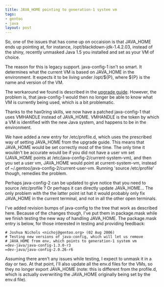 ```yaml
--- 
title: JAVA_HOME pointing to generation-1 system vm
tags: 
- gentoo
- java
layout: post
---
```


So, one of the issues that has come up on occaision is that JAVA_HOME ends up pointing at, for instance, /opt/blackdown-jdk-1.4.2.03, instead of the shiny, recently unmasked Java 1.5 you installed and set as your VM of choice.

The reason for this is legacy support. java-config-1 isn't so smart. It determines what the current VM is based on JAVA_HOME in the environment. It expects it to be living under /opt/${P}, where ${P} is the name and version of the VM.

The workaround we found is described in the [upgrade guide](http://www.gentoo.org/proj/en/java/java-upgrade.xml#doc_chap6). However, the problem is, that java-config-1 would then no longer be able to know what VM is currently being used, which is a bit problematic.

Thanks to the hax0ring skills, we now have a patched java-config-1 that uses VMHANDLE instead of JAVA_HOME. VMHANDLE is the token by which a VM is identified with the new Java system, and happens to be in the environment.

We have added a new entry for /etc/profile.d, which uses the prescribed way of setting JAVA_HOME from the upgrade guide. This means that JAVA_HOME would be set correctly most of the time. The only time it wouldn't be accurate would be if you did not have a user vm set (JAVA_HOME points at /etc/java-config-2/current-system-vm), and then you set a user vm, JAVA_HOME would point at current-system-vm, instead of ~/.gentoo/java-config-2/current-user-vm. Running 'source /etc/profile' though, remedies the problem.

Perhaps java-config-2 can be updated to give notice that you need to source /etc/profile ? Or perhaps it can directly update JAVA_HOME... The only problem with the the latter point ist hat it would probably only fix JAVA_HOME in the current terminal, and not in all the other open terminals.

I've added revision bumps of java-config to the tree that work as described here. Because of the changes though, I've put them in package.mask while we finish testing the new way of handling JAVA_HOME. The package.mask entry is below, for those interested in testing and providing feedback:

    # Joshua Nichols <nichoj@gentoo.org> (02 Aug 2006)
    # Testing new versions of java-config, which will let us remove
    # JAVA_HOME from env, which points to generation-1 system vm
    =dev-java/java-config-1.3.0-r3
    =dev-java/java-config-2.0.26-r6

Assuming there aren't any issues while testing, I expect to unmask it in a day or two. At that point, I'll also update all the env.d files for the VMs, so they no longer export JAVA_HOME (note: this is different from the profile.d, which is actually overwriting the JAVA_HOME originally being set by the env.d file).

